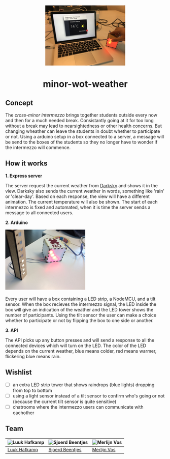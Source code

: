 <h1 align="center">
  <img width="50%" src="media/demo.jpg" alt="impression of the online app working together with the NodeMCU">
  <br>
  <br>
  minor-wot-weather
</h1>

## Concept
The _cross-minor intermezzo_ brings together students outside every now and then for a much needed break. Consistantly going at it for too long without a break may lead to nearsightedness or other health concerns.
But changing wheather can leave the students in doubt whether to participate or not. Using a arduino setup in a box connected to a server, a message will be send to the boxes of the students so they no longer have to wonder if the intermezzo will commence.

## How it works
**1. Express server**

The server request the current weather from [Darksky](https://darksky.net/dev/) and shows it in the view. Darksky also sends the current weather in words, something like 'rain' or 'clear-day'. Based on each response, the view will have a different animation. The current temperature will also be shown. The start of each intermezzo is fixed and automated, when it is time the server sends a message to all connected users.

**2. Arduino**

<img width="50%" src="media/demo2.jpg" alt="tower">
<br>
<br>
Every user will have a box containing a LED strip, a NodeMCU, and a tilt sensor. When the box recieves the intermezzo signal, the LED inside the box will give an indication of the weather and the LED tower shows the number of participants. Using the tilt sensor the user can make a choice whether to participate or not by flipping the box to one side or another.

**3. API**

The API picks up any button presses and will send a response to all the connected devices which will turn on the LED. The color of the LED depends on the current weather, blue means colder, red means warmer, flickering blue means rain.

## Wishlist
-  [ ] an extra LED strip tower that shows raindrops (blue lights) dropping from top to bottom
-  [ ] using a light sensor instead of a tilt sensor to confirm who's going or not (because the current tilt sensor is quite sensitive)
-  [ ] chatrooms where the intermezzo users can communicate with eachother

## Team

![Luuk Hafkamp](https://avatars0.githubusercontent.com/u/14187210?v=3&s=150) | ![Sjoerd Beentjes](https://avatars3.githubusercontent.com/u/11621275?v=3&s=150) | ![Merlijn Vos](https://avatars1.githubusercontent.com/u/9060226?v=3&s=150) |
---|---|---
[Luuk Hafkamp](https://github.com/lhafkamp) | [Sjoerd Beentjes](https://github.com/Sjoerdbeentjes) | [Merlijn Vos](https://github.com/Murderlon) |
